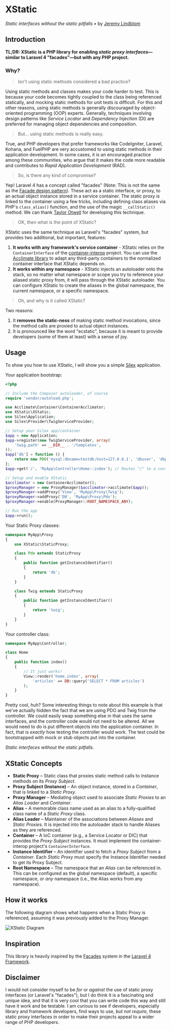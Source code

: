 # XStatic

*Static interfaces without the static pitfalls* • by [Jeremy Lindblom](https://twitter.com/jeremeamia)

## Introduction

**TL;DR: XStatic is a PHP library for enabling *static proxy interfaces*—similar to Laravel 4 "facades"—but with any
PHP project.**

### Why?

> Isn't using static methods considered a bad practice?

Using static methods and classes makes your code harder to test. This is because your code becomes tightly coupled to
the class being referenced statically, and mocking static methods for unit tests is difficult. For this and other
reasons, using static methods is generally discouraged by object-oriented programming (OOP) experts. Generally,
techniques involving design patterns like *Service Locator* and *Dependency Injection* (DI) are preferred for managing
object dependencies and composition.

> But... using static methods is really easy.

True, and PHP developers that prefer frameworks like CodeIgniter, Laravel, Kohana, and FuelPHP are very accustomed to
using static methods in their application development. In some cases, it is an encouraged practice among these
communities, who argue that it makes the code more readable and contributes to *Rapid Application Development* (RAD).

> So, is there any kind of compromise?

Yep! Laravel 4 has a concept called "facades" (Note: This is not the same as the [Facade design
pattern](http://en.wikipedia.org/wiki/Facade_pattern)). These act as a static interface, or proxy, to an actual object
instance stored in a service container. The static proxy is linked to the container using a few tricks, including
defining class aliases via PHP's `class_alias()` function, and the use of the magic `__callStatic()` method. We can
thank [Taylor Otwell](https://twitter.com/taylorotwell) for developing this technique.

> OK, then what is the point of XStatic?

XStatic uses the same technique as Laravel's "facades" system, but provides two additional, but important, features:

1. **It works with any framework's service container** - XStatic relies on the `ContainerInterface` of the
   [container-interop](https://github.com/container-interop/container-interop) project. You can use the [Acclimate
   library](https://github.com/jeremeamia/acclimate-container) to adapt any third-party containers to the normalized
   container interface that XStatic depends on.
2. **It works within any namespace** - XStatic injects an autoloader onto the stack, so no matter what namespace or
   scope you try to reference your aliased static proxy from, it will pass through the XStatic autoloader. You can
   configure XStatic to create the aliases in the global namespace, the current namespace, or a specific namespace.

> Oh, and why is it called XStatic?

Two reasons:

1. It **removes the static-ness** of making static method invocations, since the method calls are proxied to actual
   object instances.
2. It is pronounced like the word "ecstatic", because it is meant to provide developers (some of them at least) with
   a sense of joy.

## Usage

To show you how to use XStatic, I will show you a simple [Silex](http://silex.sensiolabs.org/) application.

Your application bootstrap:

```php
<?php

// Include the Composer autoloader, of course
require 'vendor/autoload.php';

use Acclimate\Container\ContainerAcclimator;
use XStatic\XStatic;
use Silex\Application;
use Silex\Provider\TwigServiceProvider;

// Setup your Silex app/container
$app = new Application;
$app->register(new TwigServiceProvider, array(
    'twig.path' => __DIR__ . '/templates',
));
$app['db'] = function () {
    return new PDO('mysql:dbname=testdb;host=127.0.0.1', 'dbuser', 'dbpass');
};
$app->get('/', 'MyApp\Controller\Home::index'); // Routes "/" to a controller object

// Setup and enable XStatic
$acclimator = new ContainerAcclimator();
$proxyManager = new ProxyManager($acclimator->acclimate($app));
$proxyManager->addProxy('View', 'MyApp\Proxy\Twig');
$proxyManager->addProxy('DB', 'MyApp\Proxy\Pdo');
$proxyManager->enable(ProxyManager::ROOT_NAMESPACE_ANY);

// Run the app
$app->run();
```

Your Static Proxy classes:

```php
namespace MyApp\Proxy
{
    use XStatic\StaticProxy;

    class Pdo extends StaticProxy
    {
        public function getInstanceIdentifier()
        {
            return 'db';
        }
    }

    class Twig extends StaticProxy
    {
        public function getInstanceIdentifier()
        {
            return 'twig';
        }
    }
}
```

Your controller class:

```php
namespace MyApp\Controller;

class Home
{
    public function index()
    {
        // It just works!
        View::render('home.index', array(
            'articles' => DB::query('SELECT * FROM articles')
        );
    }
}
```

Pretty cool, huh? Some interesting things to note about this example is that we've actually hidden the fact that we are
using PDO and Twig from the controller. We could easily swap something else in that uses the same interfaces, and the
controller code would not need to be altered. All we would need to do is put different objects into the application
container. In fact, that is *exactly* how testing the controller would work. The test could be bootstrapped with mock or
stub objects put into the container.

*Static interfaces without the static pitfalls.*

## XStatic Concepts

* **Static Proxy** – Static class that proxies static method calls to instance methods on its *Proxy Subject*.
* **Proxy Subject (Instance)** – An object instance, stored in a *Container*, that is linked to a *Static Proxy*.
* **Proxy Manager** – Mediating object used to associate *Static Proxies* to an *Alias Loader* and *Container*.
* **Alias** – A memorable class name used as an alias to a fully-qualified class name of a *Static Proxy* class.
* **Alias Loader** – Maintainer of the associations between *Aliases* and *Static Proxies*. It is injected into the
  autoloader stack to handle Aliases as they are referenced.
* **Container** – A IoC container (e.g., a Service Locator or DIC) that provides the *Proxy Subject* instances. It must
  implement the container-interop project's `ContainerInterface`.
* **Instance Identifier** – An identifier used to fetch a *Proxy Subject* from a *Container*. Each *Static Proxy* must
  specify the Instance Identifier needed to get its Proxy Subject.
* **Root Namespace** – The namespace that an *Alias* can be referenced in. This can be configured as the global
  namespace (default), a specific namespace, or *any* namespace (i.e., the Alias works from any namespace).

## How it works

The following diagram shows what happens when a Static Proxy is referenced, assuming it was previously added to the
Proxy Manager.

![XStatic Diagram](https://dl.dropboxusercontent.com/u/687294/published/xstatic-diagram.png)

## Inspiration

This library is heavily inspired by the [Facades](http://laravel.com/docs/facades) system in the
[Laravel 4 Framework](http://laravel.com/).

## Disclaimer

I would not consider myself to be *for* or *against* the use of static proxy interfaces (or Laravel's "facades"), but I
do think it is a fascinating and unique idea, and that it is very cool that you can write code this way and still have
it work and be testable. I am curious to see if developers, especially library and framework developers, find ways to
use, *but not require*, these static proxy interfaces in order to make their projects appeal to a wider range of PHP
developers.
